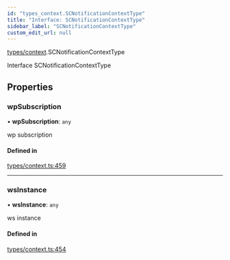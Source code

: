 ```yaml
---
id: "types_context.SCNotificationContextType"
title: "Interface: SCNotificationContextType"
sidebar_label: "SCNotificationContextType"
custom_edit_url: null
---
```


[types/context](../modules/types_context.md).SCNotificationContextType

Interface SCNotificationContextType

## Properties

### wpSubscription

• **wpSubscription**: `any`

wp subscription

#### Defined in

[types/context.ts:459](https://github.com/selfcommunity/community-ui/blob/e8a635a/packages/sc-core/src/types/context.ts#L459)

___

### wsInstance

• **wsInstance**: `any`

ws instance

#### Defined in

[types/context.ts:454](https://github.com/selfcommunity/community-ui/blob/e8a635a/packages/sc-core/src/types/context.ts#L454)
